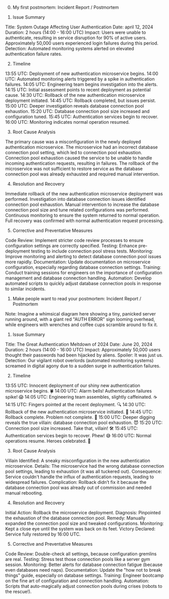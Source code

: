0. My first postmortem:                                              Incident Report / Postmortem

1. Issue Summary

Title: System Outage Affecting User Authentication
Date: april 12, 2024
Duration: 2 hours (14:00 - 16:00 UTC)
Impact: Users were unable to authenticate, resulting in service disruption for 90% of active users. Approximately 50,000 users experienced login failures during this period.
Detection: Automated monitoring systems alerted on elevated authentication failure rates.

2. Timeline

13:55 UTC: Deployment of new authentication microservice begins.
14:00 UTC: Automated monitoring alerts triggered by a spike in authentication failures.
14:05 UTC: Engineering team begins investigation into the alerts.
14:15 UTC: Initial assessment points to recent deployment as potential cause.
14:30 UTC: Rollback of the new authentication microservice deployment initiated.
14:45 UTC: Rollback completed, but issues persist.
15:00 UTC: Deeper investigation reveals database connection pool exhaustion.
15:20 UTC: Database connection pool size increased and configuration tuned.
15:45 UTC: Authentication services begin to recover.
16:00 UTC: Monitoring indicates normal operation resumed.

3. Root Cause Analysis

The primary cause was a misconfiguration in the newly deployed authentication microservice.
The microservice had an incorrect database connection pool setting, which led to connection pool exhaustion.
Connection pool exhaustion caused the service to be unable to handle incoming authentication requests, resulting in failures.
The rollback of the microservice was not sufficient to restore service as the database connection pool was already exhausted and required manual intervention.

4. Resolution and Recovery

Immediate rollback of the new authentication microservice deployment was performed.
Investigation into database connection issues identified connection pool exhaustion.
Manual intervention to increase the database connection pool size and tune related configurations was performed.
Continuous monitoring to ensure the system returned to normal operation.
Full recovery was confirmed with normal authentication request processing.

5. Corrective and Preventative Measures

Code Review: Implement stricter code review processes to ensure configuration settings are correctly specified.
Testing: Enhance pre-deployment testing to include connection pool stress tests.
Monitoring: Improve monitoring and alerting to detect database connection pool issues more rapidly.
Documentation: Update documentation on microservice configuration, especially regarding database connection settings.
Training: Conduct training sessions for engineers on the importance of configuration management and database connection handling.
Automation: Develop automated scripts to quickly adjust database connection pools in response to similar incidents.





1.	Make people want to read your postmortem:          		             Incident Report / Postmortem

Note: Imagine a whimsical diagram here showing a tiny, panicked server running around, with a giant red "AUTH ERROR" sign looming overhead, while engineers with wrenches and coffee cups scramble around to fix it.

1. Issue Summary

Title: The Great Authentication Meltdown of 2024
Date: June 20, 2024
Duration: 2 hours (14:00 - 16:00 UTC)
Impact: Approximately 50,000 users thought their passwords had been hijacked by aliens. Spoiler: It was just us.
Detection: Our vigilant robot overlords (automated monitoring systems) screamed in digital agony due to a sudden surge in authentication failures.

2. Timeline

13:55 UTC: Innocent deployment of our shiny new authentication microservice begins. 🍀
14:00 UTC: Alarm bells! Authentication failures spike! 😱
14:05 UTC: Engineering team assembles, slightly caffeinated. ☕
14:15 UTC: Fingers pointed at the recent deployment. 🔍
14:30 UTC: Rollback of the new authentication microservice initiated. 🚀
14:45 UTC: Rollback complete. Problem not complete. 🤔
15:00 UTC: Deeper digging reveals the true villain: database connection pool exhaustion. 😈
15:20 UTC: Connection pool size increased. Take that, villain! 🛠️
15:45 UTC: Authentication services begin to recover. Phew! 😅
16:00 UTC: Normal operations resume. Heroes celebrated. 🎉

3. Root Cause Analysis

Villain Identified: A sneaky misconfiguration in the new authentication microservice.
Details: The microservice had the wrong database connection pool settings, leading to exhaustion (it was all tuckered out).
Consequence: Service couldn't handle the influx of authentication requests, leading to widespread failures.
Complication: Rollback didn’t fix it because the database connection pool was already out of commission and needed manual rebooting.

4. Resolution and Recovery

Initial Action: Rollback the microservice deployment.
Diagnosis: Pinpointed the exhaustion of the database connection pool.
Remedy: Manually expanded the connection pool size and tweaked configurations.
Monitoring: Kept a close eye until the system was back on its feet.
Victory Declared: Service fully restored by 16:00 UTC.

5. Corrective and Preventative Measures

Code Review: Double-check all settings, because configuration gremlins are real.
Testing: Stress test those connection pools like a server gym session.
Monitoring: Better alerts for database connection fatigue (because even databases need naps).
Documentation: Update the "how not to break things" guide, especially on database settings.
Training: Engineer bootcamp on the fine art of configuration and connection handling.
Automation: Scripts that auto-magically adjust connection pools during crises (robots to the rescue!).

